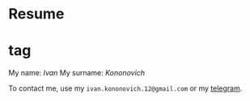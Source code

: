 # Resume <h1> tag

My name: *Ivan*
My surname: *Kononovich*

To contact me, use my `ivan.kononovich.12@gmail.com` or my [telegram](https://t.me/IvanKononovich).

